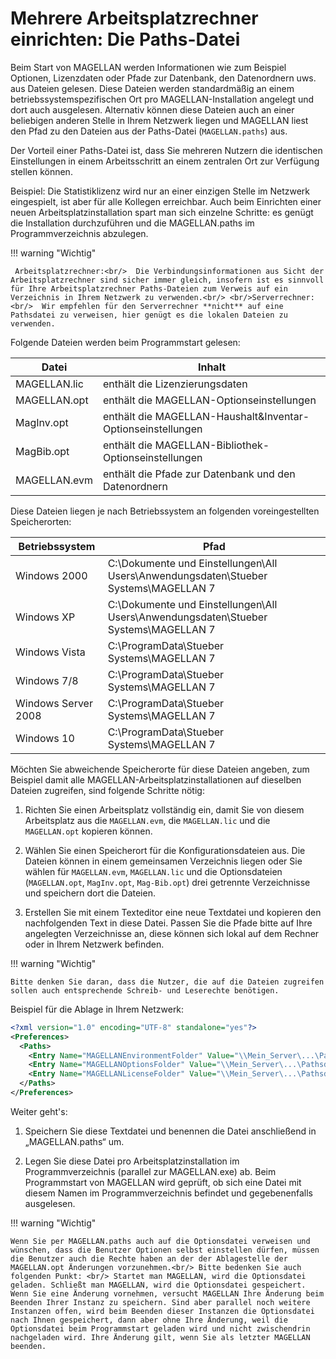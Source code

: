 # Mehrere Arbeitsplatzrechner einrichten: Die Paths-Datei

Beim Start von MAGELLAN werden Informationen wie zum Beispiel Optionen, Lizenzdaten oder Pfade zur Datenbank, den Datenordnern uws. aus Dateien gelesen. Diese Dateien werden standardmäßig an einem betriebssystemspezifischen Ort pro MAGELLAN-Installation angelegt und dort auch ausgelesen. 
Alternativ können diese Dateien auch an einer beliebigen anderen Stelle in Ihrem Netzwerk liegen und MAGELLAN liest den Pfad zu den Dateien aus der Paths-Datei (``MAGELLAN.paths``) aus. 

Der Vorteil einer Paths-Datei ist, dass Sie mehreren Nutzern die identischen Einstellungen in einem Arbeitsschritt an einem zentralen Ort zur Verfügung stellen können.

Beispiel: 
Die Statistiklizenz wird nur an einer einzigen Stelle im Netzwerk eingespielt, ist aber für alle Kollegen erreichbar. 
Auch beim Einrichten einer neuen Arbeitsplatzinstallation spart man sich einzelne Schritte: es genügt die Installation durchzuführen und die MAGELLAN.paths im Programmverzeichnis abzulegen.


!!! warning "Wichtig"

     Arbeitsplatzrechner:<br/>  Die Verbindungsinformationen aus Sicht der Arbeitsplatzrechner sind sicher immer gleich, insofern ist es sinnvoll für Ihre Arbeitsplatzrechner Paths-Dateien zum Verweis auf ein Verzeichnis in Ihrem Netzwerk zu verwenden.<br/> <br/>Serverrechner: <br/>  Wir empfehlen für den Serverrechner **nicht** auf eine Pathsdatei zu verweisen, hier genügt es die lokalen Dateien zu verwenden.

Folgende Dateien werden beim Programmstart gelesen:


| Datei        | Inhalt                                   |
|--------------|------------------------------------------|
| MAGELLAN.lic | enthält die Lizenzierungsdaten           |
| MAGELLAN.opt | enthält die MAGELLAN-Optionseinstellungen |
| MagInv.opt   | enthält die MAGELLAN-Haushalt&Inventar-Optionseinstellungen |
| MagBib.opt   | enthält die MAGELLAN-Bibliothek-Optionseinstellungen |
| MAGELLAN.evm | enthält die Pfade zur Datenbank und den Datenordnern |



Diese Dateien liegen je nach Betriebssystem an folgenden voreingestellten Speicherorten:


| Betriebssystem      | Pfad                                     |
|---------------------|------------------------------------------|
| Windows 2000        | C:\Dokumente und Einstellungen\All Users\Anwendungsdaten\Stueber Systems\MAGELLAN 7 |
| Windows XP          | C:\Dokumente und Einstellungen\All Users\Anwendungsdaten\Stueber Systems\MAGELLAN 7 |
| Windows Vista       | C:\ProgramData\Stueber Systems\MAGELLAN 7 |
| Windows 7/8         | C:\ProgramData\Stueber Systems\MAGELLAN 7 |
| Windows Server 2008 | C:\ProgramData\Stueber Systems\MAGELLAN 7 |
| Windows 10          | C:\ProgramData\Stueber Systems\MAGELLAN 7 |


Möchten Sie abweichende Speicherorte für diese Dateien angeben, zum Beispiel damit alle MAGELLAN-Arbeitsplatzinstallationen auf dieselben Dateien zugreifen, sind folgende Schritte nötig:

1. Richten Sie einen Arbeitsplatz vollständig ein, damit Sie von diesem Arbeitsplatz aus die ``MAGELLAN.evm``, die ``MAGELLAN.lic`` und die ``MAGELLAN.opt`` kopieren können. 

2. Wählen Sie einen Speicherort für die Konfigurationsdateien aus. Die Dateien können in einem gemeinsamen Verzeichnis liegen oder Sie wählen für ``MAGELLAN.evm``, ``MAGELLAN.lic`` und die Optionsdateien (``MAGELLAN.opt``, ``MagInv.opt``, ``Mag-Bib.opt``) drei getrennte Verzeichnisse und speichern dort die Dateien.

3. Erstellen Sie mit einem Texteditor eine neue Textdatei und kopieren den nachfolgenden Text in diese Datei. Passen Sie die Pfade bitte auf Ihre angelegten Verzeichnisse an, diese können sich lokal auf dem Rechner oder in Ihrem Netzwerk befinden. 


!!! warning "Wichtig"

    Bitte denken Sie daran, dass die Nutzer, die auf die Dateien zugreifen sollen auch entsprechende Schreib- und Leserechte benötigen.

Beispiel für die Ablage in Ihrem Netzwerk: 

``` xml
<?xml version="1.0" encoding="UTF-8" standalone="yes"?>
<Preferences>
  <Paths>
    <Entry Name="MAGELLANEnvironmentFolder" Value="\\Mein_Server\...\Pathsdateien"/>
    <Entry Name="MAGELLANOptionsFolder" Value="\\Mein_Server\...\Pathsdateien"/>
    <Entry Name="MAGELLANLicenseFolder" Value="\\Mein_Server\...\Pathsdateien"/>
  </Paths>
</Preferences>
```

Weiter geht's:

1. Speichern Sie diese Textdatei und benennen die Datei anschließend in „MAGELLAN.paths“ um.

2. Legen Sie diese Datei pro Arbeitsplatzinstallation im Programmverzeichnis (parallel zur MAGELLAN.exe) ab. Beim Programmstart von MAGELLAN wird geprüft, ob sich eine Datei mit diesem Namen im Programmverzeichnis befindet und gegebenenfalls ausgelesen.


!!! warning "Wichtig"

    Wenn Sie per MAGELLAN.paths auch auf die Optionsdatei verweisen und wünschen, dass die Benutzer Optionen selbst einstellen dürfen, müssen die Benutzer auch die Rechte haben an der der Ablagestelle der MAGELLAN.opt Änderungen vorzunehmen.<br/> Bitte bedenken Sie auch folgenden Punkt: <br/> Startet man MAGELLAN, wird die Optionsdatei geladen. Schließt man MAGELLAN, wird die Optionsdatei gespeichert. Wenn Sie eine Änderung vornehmen, versucht MAGELLAN Ihre Änderung beim Beenden Ihrer Instanz zu speichern. Sind aber parallel noch weitere Instanzen offen, wird beim Beenden dieser Instanzen die Optionsdatei nach Ihnen gespeichert, dann aber ohne Ihre Änderung, weil die Optionsdatei beim Programmstart geladen wird und nicht zwischendrin nachgeladen wird. Ihre Änderung gilt, wenn Sie als letzter MAGELLAN beenden.




